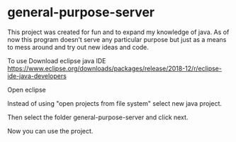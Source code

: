 # general-purpose-server

This project was created for fun and to expand my knowledge of java. As of now this program doesn’t serve
any particular purpose but just as a means to mess around and try out new ideas and code.

To use
Download eclipse java IDE
https://www.eclipse.org/downloads/packages/release/2018-12/r/eclipse-ide-java-developers

Open eclipse

Instead of using "open projects from file system" select new java project.

Then select the folder general-purpose-server and click next.

Now you can use the project.
